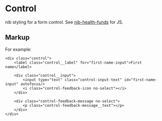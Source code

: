 # Control

nib styling for a form control. See [nib-health-funds](https://github.com/nib-health-funds/control) for JS.

## Markup

For example:

    <div class="control">
        <label class="control__label" for="first-name-input">First name</label>

        <div class="control__input">
            <input type="text" class="control-input-text" id="first-name-input" autofocus/>
            <i class="control-feedback-icon no-select"></i>
        </div>

        <div class="control-feedback-message no-select">
            <p class="control-feedback-message__text"></p>
        </div>
    </div>